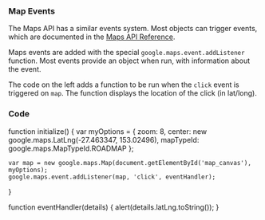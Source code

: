 ### Map Events

The Maps API has a similar events system. Most objects can trigger events, which are documented in the [Maps API Reference](http://code.google.com/apis/maps/documentation/javascript/reference.html).

Maps events are added with the special `google.maps.event.addListener` function. Most events provide an object when run, with information about the event.

The code on the left adds a function to be run when the `click` event is triggered on `map`. The function displays the location of the click (in lat/long).

### Code
function initialize() {
    var myOptions = {
      zoom: 8,
      center: new google.maps.LatLng(-27.463347, 153.02496),
      mapTypeId: google.maps.MapTypeId.ROADMAP
    };

    var map = new google.maps.Map(document.getElementById('map_canvas'), myOptions);
    google.maps.event.addListener(map, 'click', eventHandler);
}

function eventHandler(details) {
  alert(details.latLng.toString());
}
